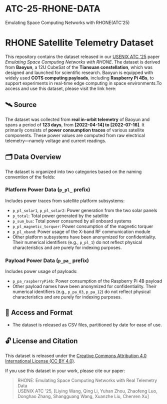 # ATC-25-RHONE-DATA
Emulating Space Computing Networks with RHONE(ATC'25)
# RHONE Satellite Telemetry Dataset

This repository contains the dataset released in our [USENIX ATC '25](https://www.usenix.org/conference/atc25) paper *Emulating Space Computing Networks with RHONE*. The dataset is derived from **Baoyun**, a 12U CubeSat of the **Tiansuan constellation**, which was designed and launched for scientific  research. Baoyun is equipped with widely used **COTS computing payloads**, including **Raspberry Pi 4Bs**, to support experiments in real-time edge computing in space environments.To access and use this dataset, please visit the link here:

## 🛰 Source

The dataset was collected from **real in-orbit telemetry** of Baoyun and spans a period of **123 days**, from **[2022-04-14] to [2022-07-16]**. It primarily consists of **power consumption traces** of various satellite components. These power values are computed from raw electrical telemetry—namely voltage and current readings.

## 🗂 Data Overview

The dataset is organized into two categories based on the naming convention of the fields:

### Platform Power Data (`p_pl_` prefix)

Includes power traces from  satellite platform subsystems:

- `p_pl_solar1`, `p_pl_solar2`: Power generation from the two solar panels
- `p_total`: Total power generated by the satellite
- `p_sum_bus`: Total power consumed by all onboard systems
- `p_pl_magnetic_torquer`: Power consumption of the magnetic torquer
- `p_pl_xband`: Power usage of the X-band RF communication module
- Other platform subsystems have been anonymized for confidentiality. Their numerical identifiers (e.g., `p_pl_1`) do not reflect physical characteristics and are purely for indexing purposes.

### Payload Power Data (`p_pa_` prefix)

Includes power usage of payloads:

- `p_pa_raspberryPi4b`: Power consumption of the Raspberry Pi 4B payload
- Other payload names have been anonymized for confidentiality. Their numerical identifiers (e.g., `p_pa_03`, `p_pa_12`) do not reflect physical characteristics and are purely for indexing purposes.

## 📂 Access and Format

- The dataset is released as CSV files, partitioned by date for ease of use.


## 🔓 License and Citation

This dataset is released under the [Creative Commons Attribution 4.0 International License (CC BY 4.0)](https://creativecommons.org/licenses/by/4.0/).

If you use this dataset in your work, please cite our paper:

> RHONE: Emulating Space Computing Networks with Real Telemetry Data  
> USENIX ATC '25, [Liying Wang, Qing Li, Yuhan Zhou, Zhaofeng Luo, Donghao Zhang, Shangguang Wang, Xuanzhe Liu, Chenren Xu]
